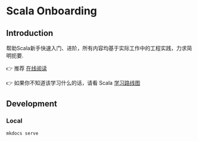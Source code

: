 # Scala Onboarding

## Introduction

帮助Scala新手快速入门、进阶，所有内容均基于实际工作中的工程实践，力求简明扼要.

👉 推荐 [在线阅读](https://shuailli.github.io/scala-onboarding/)

👉 如果你不知道该学习什么的话，请看 Scala [学习路线图](https://shuailli.github.io/scala-onboarding/assets/scala-learning-path.html)

## Development

### Local

```shell
mkdocs serve
```
